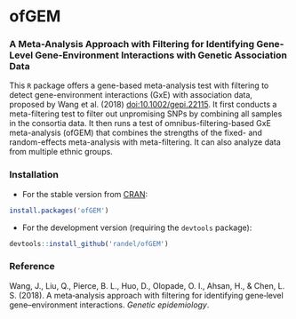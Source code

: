 ofGEM
=====

### A Meta-Analysis Approach with Filtering for Identifying Gene-Level Gene-Environment Interactions with Genetic Association Data 


This `R` package offers a gene-based meta-analysis test with filtering to 
  detect gene-environment interactions (GxE) with association 
  data, proposed by Wang et al. (2018) 
  <doi:10.1002/gepi.22115>. It first conducts a meta-filtering 
  test to filter out unpromising SNPs by combining all samples 
  in the consortia data. It then runs a test of 
  omnibus-filtering-based GxE meta-analysis (ofGEM) that 
  combines the strengths of the fixed- and random-effects 
  meta-analysis with meta-filtering. It can also analyze data 
  from multiple ethnic groups. 


### Installation
- For the stable version from [CRAN](https://cran.r-project.org/web/packages/ofGEM/index.html):
```r
install.packages('ofGEM')
```
- For the development version (requiring the `devtools` package):
```r
devtools::install_github('randel/ofGEM')
```

### Reference
Wang, J., Liu, Q., Pierce, B. L., Huo, D., Olopade, O. I., Ahsan, H., & Chen, L. S. (2018). A meta‐analysis approach with filtering for identifying gene‐level gene–environment interactions. *Genetic epidemiology*.
